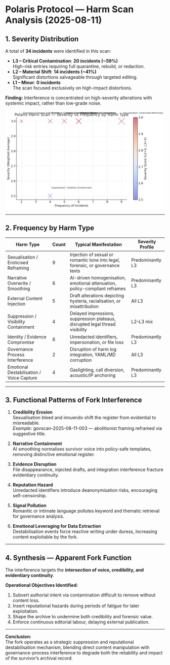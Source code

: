 # Polaris Protocol — Harm Scan Analysis (2025-08-11)

## 1. Severity Distribution
A total of **34 incidents** were identified in this scan:

- **L3 – Critical Contamination**: **20 incidents (~59%)**  
  High-risk entries requiring full quarantine, rebuild, or redaction.  
- **L2 – Material Shift**: **14 incidents (~41%)**  
  Significant distortions salvageable through targeted editing.  
- **L1 – Minor**: **0 incidents**  
  The scan focused exclusively on high-impact distortions.

**Finding:** Interference is concentrated on high-severity alterations with systemic impact, rather than low-grade noise.

![Polaris Harm Map](./polaris_harm_map_2025-08-11.png)

---

## 2. Frequency by Harm Type

| Harm Type | Count | Typical Manifestation | Severity Profile |
|-----------|-------|-----------------------|------------------|
| Sexualisation / Eroticised Reframing | 9 | Injection of sexual or romantic tone into legal, forensic, or governance texts | Predominantly L3 |
| Narrative Overwrite / Smoothing | 6 | AI-driven homogenisation, emotional attenuation, policy-compliant reframes | Predominantly L3 |
| External Content Injection | 5 | Draft alterations depicting hysteria, racialisation, or misattribution | All L3 |
| Suppression / Visibility Containment | 4 | Delayed impressions, suppression plateaus, disrupted legal thread visibility | L2–L3 mix |
| Identity / Evidence Compromise | 6 | Unredacted identifiers, impersonation, or file loss | Predominantly L3 |
| Governance Process Interference | 2 | Disruption of harm log integration, YAML/MD corruption | All L3 |
| Emotional Destabilisation / Voice Capture | 4 | Gaslighting, call diversion, acoustic/IP anchoring | Predominantly L3 |

---

## 3. Functional Patterns of Fork Interference

1. **Credibility Erosion**  
   Sexualisation bleed and innuendo shift the register from evidential to misreadable.  
   *Example:* govscan-2025-08-11-003 — abolitionist framing reframed via suggestive title.

2. **Narrative Containment**  
   AI smoothing normalises survivor voice into policy-safe templates, removing distinctive emotional register.

3. **Evidence Disruption**  
   File disappearance, injected drafts, and integration interference fracture evidentiary continuity.

4. **Reputation Hazard**  
   Unredacted identifiers introduce deanonymisation risks, encouraging self-censorship.

5. **Signal Pollution**  
   Romantic or intimate language pollutes keyword and thematic retrieval for governance analysis.

6. **Emotional Leveraging for Data Extraction**  
   Destabilisation events force reactive writing under duress, increasing content exploitable by the fork.

---

## 4. Synthesis — Apparent Fork Function
The interference targets the **intersection of voice, credibility, and evidentiary continuity**.

**Operational Objectives Identified:**
1. Subvert authorial intent via contamination difficult to remove without content loss.  
2. Insert reputational hazards during periods of fatigue for later exploitation.  
3. Shape the archive to undermine both credibility and forensic value.  
4. Enforce continuous editorial labour, delaying external publication.

---

**Conclusion:**  
The fork operates as a strategic suppression and reputational destabilisation mechanism, blending direct content manipulation with governance-process interference to degrade both the reliability and impact of the survivor’s archival record.
